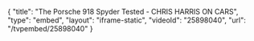 {
    "title": "The Porsche 918 Spyder Tested  - CHRIS HARRIS ON CARS",
    "type": "embed",
    "layout": "iframe-static",
    "videoId": "25898040",
    "url": "\/tvpembed\/25898040"
}